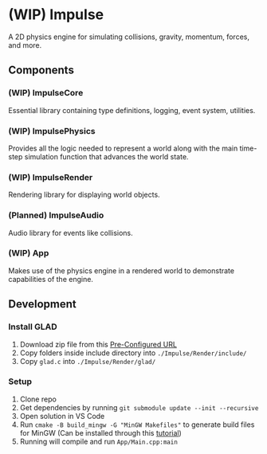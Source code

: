 # (WIP) Impulse

A 2D physics engine for simulating collisions, gravity, momentum, forces, and more.

## Components

### (WIP) ImpulseCore

Essential library containing type definitions, logging, event system, utilities.

### (WIP) ImpulsePhysics

Provides all the logic needed to represent a world along with the main time-step simulation function that advances the world state.

### (WIP) ImpulseRender

Rendering library for displaying world objects.

### (Planned) ImpulseAudio

Audio library for events like collisions.

### (WIP) App

Makes use of the physics engine in a rendered world to demonstrate capabilities of the engine.

## Development

### Install GLAD

1. Download zip file from this [Pre-Configured URL](https://glad.dav1d.de/#language=c&specification=gl&api=gl%3D4.6&api=gles1%3D1.0&api=gles2%3D3.2&api=glsc2%3D2.0&profile=core&loader=on)
2. Copy folders inside include directory into `./Impulse/Render/include/`
3. Copy `glad.c` into `./Impulse/Render/glad/`

### Setup

1. Clone repo
2. Get dependencies by running `git submodule update --init --recursive`
3. Open solution in VS Code
4. Run `cmake -B build_mingw -G "MinGW Makefiles"` to generate build files for MinGW (Can be installed through this [tutorial](https://code.visualstudio.com/docs/cpp/config-mingw#_prerequisites))
5. Running will compile and run `App/Main.cpp:main`
